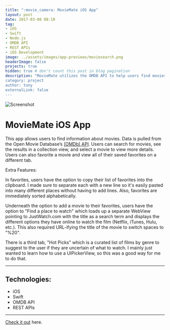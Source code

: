 ```yaml
---
title: ":movie_camera: MovieMate iOS App"
layout: post
date: 2017-03-08 08:10
tag: 
- iOS
- Swift
- Node.js
- OMDB API
- REST APIs
- iOS Development
image: ../assets/images/app-previews/moviesearch.png
headerImage: false
projects: true
hidden: true # don't count this post in blog pagination
description: "MovieMate utilizes the OMDB API to help users find movies to watch. Built in Swift.
category: project
author: tony
externalLink: false
---
```


![Screenshot](https://tonydelanuez.com/assets/app-previews/moviesearch.png)

# MovieMate iOS App

This app allows users to find information about movies. Data is pulled from the Open Movie Database’s [(OMDb) API](https://www.omdbapi.com). Users can search for movies, see the results in a collection view, and select a movie to view more details. Users can also favorite a movie and view all of their saved favorites on a different tab.

Extra Features: 

In favorites, users have the option to copy their list of favorites into the clipboard. I made sure to separate each with a new line so it's easily pasted into many different places without having to add lines. Also, favorites are immediately sorted alphabetically.

Underneath the option to add a movie to their favorites, users have the option to "Find a place to watch" which loads up a separate WebView pointing to JustWatch.com with the title as a search term and displays the different options they have online to watch the film (Netflix, iTunes, Hulu, etc.). This also required URL-ifying the title of the movie to switch spaces to "%20".

There is a third tab, "Hot Picks" which is a curated list of films by genre to suggest to the user if they are uncertain of what to watch. I mainly just wanted to learn how to use a UIPickerView, so this was a good way for me to do that.

---

## Technologies:

- iOS
- Swift
- OMDB API
- REST APIs


---

[Check it out](https://github.com/tonydelanuez/iOS-Movie-Mate-App) here.
